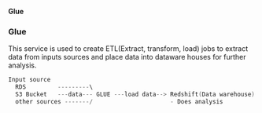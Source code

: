 **Glue**

### Glue
This service is used to create ETL(Extract, transform, load) jobs to extract data from inputs sources and place data into dataware houses for further analysis.
```c
Input source
  RDS         ---------\
  S3 Bucket   ---data--- GLUE ---load data--> Redshift(Data warehouse)
  other sources -------/                      - Does analysis
```
